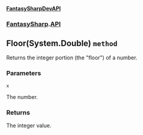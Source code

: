 #### [FantasySharpDevAPI](./FantasySharpDevAPI.md 'FantasySharpDevAPI')
### [FantasySharp](./FantasySharpDevAPI.md#FantasySharp 'FantasySharp').[API](./FantasySharp-API.md 'FantasySharp.API')
## Floor(System.Double) `method`
Returns the integer portion (the "floor") of a number.
### Parameters

<a name='FantasySharp-API-Floor(System-Double)-x'></a>
`x`

The number.
### Returns
The integer value.
